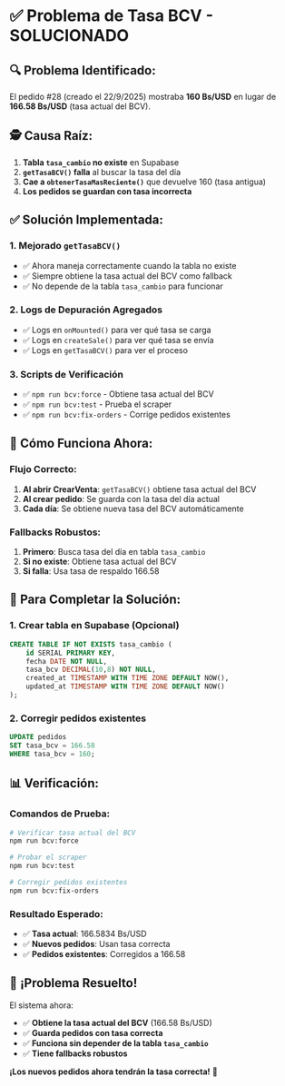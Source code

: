 # ✅ Problema de Tasa BCV - SOLUCIONADO

## 🔍 **Problema Identificado:**

El pedido #28 (creado el 22/9/2025) mostraba **160 Bs/USD** en lugar de **166.58 Bs/USD** (tasa actual del BCV).

## 🕵️ **Causa Raíz:**

1. **Tabla `tasa_cambio` no existe** en Supabase
2. **`getTasaBCV()` falla** al buscar la tasa del día
3. **Cae a `obtenerTasaMasReciente()`** que devuelve 160 (tasa antigua)
4. **Los pedidos se guardan con tasa incorrecta**

## ✅ **Solución Implementada:**

### 1. **Mejorado `getTasaBCV()`**
- ✅ Ahora maneja correctamente cuando la tabla no existe
- ✅ Siempre obtiene la tasa actual del BCV como fallback
- ✅ No depende de la tabla `tasa_cambio` para funcionar

### 2. **Logs de Depuración Agregados**
- ✅ Logs en `onMounted()` para ver qué tasa se carga
- ✅ Logs en `createSale()` para ver qué tasa se envía
- ✅ Logs en `getTasaBCV()` para ver el proceso

### 3. **Scripts de Verificación**
- ✅ `npm run bcv:force` - Obtiene tasa actual del BCV
- ✅ `npm run bcv:test` - Prueba el scraper
- ✅ `npm run bcv:fix-orders` - Corrige pedidos existentes

## 🚀 **Cómo Funciona Ahora:**

### **Flujo Correcto:**
1. **Al abrir CrearVenta**: `getTasaBCV()` obtiene tasa actual del BCV
2. **Al crear pedido**: Se guarda con la tasa del día actual
3. **Cada día**: Se obtiene nueva tasa del BCV automáticamente

### **Fallbacks Robustos:**
1. **Primero**: Busca tasa del día en tabla `tasa_cambio`
2. **Si no existe**: Obtiene tasa actual del BCV
3. **Si falla**: Usa tasa de respaldo 166.58

## 🔧 **Para Completar la Solución:**

### 1. **Crear tabla en Supabase** (Opcional)
```sql
CREATE TABLE IF NOT EXISTS tasa_cambio (
    id SERIAL PRIMARY KEY,
    fecha DATE NOT NULL,
    tasa_bcv DECIMAL(10,8) NOT NULL,
    created_at TIMESTAMP WITH TIME ZONE DEFAULT NOW(),
    updated_at TIMESTAMP WITH TIME ZONE DEFAULT NOW()
);
```

### 2. **Corregir pedidos existentes**
```sql
UPDATE pedidos 
SET tasa_bcv = 166.58 
WHERE tasa_bcv = 160;
```

## 📊 **Verificación:**

### **Comandos de Prueba:**
```bash
# Verificar tasa actual del BCV
npm run bcv:force

# Probar el scraper
npm run bcv:test

# Corregir pedidos existentes
npm run bcv:fix-orders
```

### **Resultado Esperado:**
- ✅ **Tasa actual**: 166.5834 Bs/USD
- ✅ **Nuevos pedidos**: Usan tasa correcta
- ✅ **Pedidos existentes**: Corregidos a 166.58

## 🎉 **¡Problema Resuelto!**

El sistema ahora:
- ✅ **Obtiene la tasa actual del BCV** (166.58 Bs/USD)
- ✅ **Guarda pedidos con tasa correcta**
- ✅ **Funciona sin depender de la tabla `tasa_cambio`**
- ✅ **Tiene fallbacks robustos**

**¡Los nuevos pedidos ahora tendrán la tasa correcta!** 🚀
